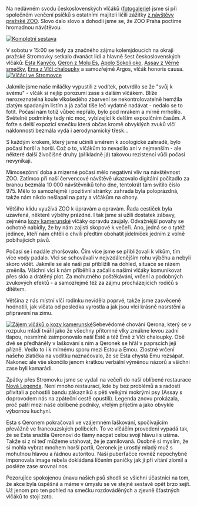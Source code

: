 <!-- dcterms:identifier = riderweblog#177 -->
<!-- dcterms:title = S vlčáky za vlky -->
<!-- dcterms:abstract = Hromadná výprava vlčáčí smečky za příbuznými do ZOO -->
<!-- np9:categoryId = 3 -->
<!-- x4w:category = Vlci -->
<!-- np9:authorId = 1 -->
<!-- np9:authorEmail = michal.valasek@altairis.cz -->
<!-- dcterms:creator = Michal Altair Valášek -->
<!-- dcterms:created = 2004-10-18T03:12:53.057+02:00 -->
<!-- dcterms:dateAccepted = 2004-10-18T03:12:53.057+02:00 -->

Na nedávném svodu československých vlčáků ([fotogalerie](http://gallery.rider.cz/esta/20041002_svod_csv/default.xhtml)) jsme si při společném venčení psíčků s ostatními majiteli líčili zážitky [z návštěvy pražské ZOO](http://weblog.bestijka.cz/ShowRecord.aspx?day=20040705#152224). Slovo dalo slovo a dohodli jsme se, že ZOO Praha poctíme hromadnou návštěvou.

[![Kompletní sestava](http://gallery.rider.cz/esta/20041017_s_vlcaky_za_vlky/20041016-154540-0000.jpg?w=400&h=232)](http://gallery.rider.cz/esta/20041017_s_vlcaky_za_vlky/20041016-154540-0000.jpg.xhtml)

V sobotu v 15:00 se tedy za značného zájmu kolemjdoucích na okraji pražské Stromovky setkalo dvanáct lidí a hlavně šest československých vlčáků: [Esta Kanýčo](http://www.cswolfdog.cz/database/pes.asp?id=5479), [Qeron z Molu Es](http://www.cswolfdog.cz/database/pes.asp?id=5252), [Apolo Sokolí oko](http://www.cswolfdog.cz/database/pes.asp?id=5546), [Assay z Věrné smečky](http://www.cswolfdog.cz/database/pes.asp?id=5619), [Ema z Vlčí chaloupky](http://www.cswolfdog.cz/database/pes.asp?id=5542) a samozřejmě Argos, vlčák honoris causa.
[![Vlčáci ve Stromovce](http://gallery.rider.cz/esta/20041017_s_vlcaky_za_vlky/20041016-152524-0000.jpg?w=300&h=400)](http://gallery.rider.cz/esta/20041017_s_vlcaky_za_vlky/20041016-152524-0000.jpg.xhtml) 

Jakmile jsme naše miláčky vypustili z vodítek, potvrdilo se že "svůj k svému" - vlčák si nejlíp porozumí zase s dalším vlčákem. Blíže nerozeznatelná koule vlkošedého zbarvení se nekontrolovatelně hemžila zlatým spadaným listím a já začal tiše leč vydatně nadávat - nedalo se to fotit. Počasí nám totiž vůbec nepřálo, bylo pod mrakem a mírně mrholilo. Světelné podmínky tedy nic moc, vybízející k delším expozičním časům. A foťte s delší expozicí smečku která občas kromě obvyklých zvuků vlčí náklonnosti bezmála vydá i aerodynamický třesk...

S každým krokem, který jsme učinili směrem k zoologické zahradě, bylo počasí horší a horší. Což o to, vlčákům to nevadilo ani v nejmenším - ale některé další živočišné druhy (příkladně já) takovou rezistencí vůči počasí nevynikají.

Mimosezónní doba a mizerné počasí mělo negativní vliv na návštěvnost ZOO. Zatímco při naší červencové návštěvě ukazovalo digitální počítadlo za branou bezmála 10 000 návštěvníků toho dne, tentokrát tam svítilo číslo 975. Mělo to samozřejmě i pozitivní stránky: zahrada byla poloprázdná, takže nám nikdo nešlapal na paty a vlčákům na ohony.

Většího klidu využívá ZOO k úpravám a opravám. Řada cestiček byla uzavřená, některé výběhy prázdné. I tak jsme si užili dostatek zábavy, zejména [kozy kamerunské](http://gallery.rider.cz/esta/20041017_s_vlcaky_za_vlky/20041016-171448-0000.jpg.xhtml) vlčáky opravdu zaujaly. Odvážnější povahy se ochotně nabídly, že by nám zajistí skopové k večeři. Ano, jedná se o tytéž jedince, kteří nám chtěli o chvíli předtím obohatit jídelníček jedním z volně pobíhajících pávů.

Počasí se i nadále zhoršovalo. Čím více jsme se přibližovali k vlkům, tím více vody padalo. Vlci se schovávali v nejvzdálenějším rohu výběhu a nebyli skoro vidět. Jakmile se ale naši psi přiblížili na dohled, situace se rázem změnila. Všichni vlci k nám přiběhli a začali s našimi vlčáky komunikovat přes sklo a drátěný plot. Za mohutného poštěkávání, vrčení a podobných zvukových efektů - a samozřejmě též za zájmu procházejících rodičů s dítětem.

Většina z nás místní vlčí rodinku neviděla poprvé, takže jsme zasvěceně hodnotili, jak vlčata od posledka vyrostla a jak jsou vlci krásně nasrstění a připravení na zimu.

[![Zájem vlčáků o kozy kamerunské](http://gallery.rider.cz/esta/20041017_s_vlcaky_za_vlky/20041016-171448-0000.jpg?w=161&h=200)](http://gallery.rider.cz/esta/20041017_s_vlcaky_za_vlky/20041016-171448-0000.jpg.xhtml)Sebevědomé chování Qerona, který se v rozpuku mládí tvářil jako že všechny přítomné vlky zmákne levou zadní tlapou, nesmírně zaimponovalo naší Estě a též Emě z Vlčí chaloupky. Obě dvě se předháněly v laškování s ním a Qeronek se hřál v paprscích její přízně. Vedlo to i k mírnému sporu mezi Estou a Emou. Zlostné vrčení našeho zlatíčka na vodítku naznačovalo, že se Esta chystá Emu rozsápat. Nakonec ale vše skončilo jenom krátkou verbální výměnou názorů a všichni zase byli kamarádi.

Zpátky přes Stromovku jsme se vydali na večeři do naší oblíbené restaurace [Nová Legenda](http://novalegenda.webzdarma.cz/). Není mnoho restaurací, kde by bez problémů a s radostí přivítali a pohostili bandu zákazníků s pěti velkými mokrými psy (Assay s doprovodem nás na zpáteční cestě opustili). Legenda znovu prokázala, proč patří mezi naše oblíbené podniky, vřelým přijetím a jako obvykle výbornou kuchyní.

Esta s Qeronem pokračovali ve vzájemném laškování, spočívajícím převážně ve francouzských polibcích. To ve vlčáčím provedení vypadá tak, že se Esta snažila Qeronovi do tlamy nacpat celou svoji hlavu i s ušima. Takže si z ní teď můžeme utahovat, že je zamilovaná. Osobně si myslím, že si mohla vybrat mnohem horší partii, Qeronek je urostlý mladý muž s mohutnou hlavou a řádnou autoritou. Naší puberťačce rovněž nepochybně imponovala image rebela dokládaná líčením paničky jak jí při vítání zlomil a posléze zase srovnal nos.

Pozorujíce spokojenou únavu našich psů shodli se všichni účastníci na tom, že akce byla úspěšná a máme v úmyslu se ve stejné sestavě opět brzo sejít. Už jenom pro ten pohled na smečku rozdováděných a zjevně šťastných vlčáků to stojí zato.